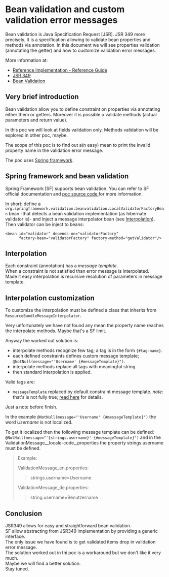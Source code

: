 # Bean validation and custom validation error messages

Bean validation is Java Specification Request [JSR]. JSR 349 more precisely. 
It is a specification allowing to validate bean properties and methods via 
annotation.
In this document we will see properties validation (annotating the getter) 
and how to customize validation error messages.

More information at:

* [Reference Implementation - Reference Guide](http://docs.jboss.org/hibernate/validator/5.1/reference/en-US/html_single/)
* [JSR 349](https://jcp.org/en/jsr/detail?id=349)
* [Bean Validation](http://beanvalidation.org/)

## Very brief introduction

Bean validation allow you to define constraint on properties via annotating 
either them or getters. Moreover it is possible o validate methods (actual 
parameters and return value).

In this poc we will look at fields validation only. Methods validation will be 
explored in other poc, maybe.

The scope of this poc is to find out a(n easy) mean to print the invalid 
property name in the validation error message.

The poc uses [Spring framework](http://projects.spring.io/spring-framework/).

## Spring framework and bean validation

Spring Framework [SF] supports bean validation. You can refer to SF  
official documentation and [poc source code ](https://github.com/drj7z/poc/tree/beanvalidation) 
for more information.

In short:
define a `org.springframework.validation.beanvalidation.LocalValidatorFactoryBean`
bean -that detects a bean validation implementation (as hibernate validator 
is)- and inject a message interpolator bean (see [Interpolation](/#interpolation)).
Then validator can be inject to beans:

    <bean id="validator" depends-on="validatorFactory" 
          factory-bean="validatorFactory" factory-method="getValidator"/>

## Interpolation

Each constraint (annotation) has a _message template_.  
When a constraint is not satisfied than error message is interpolated.  
Made it easy interpolation is recursive resolution of parameters in message 
template.

## Interpolation customization

To customize the interpolation must be defined a class that inherits from 
`ResourceBundleMessageInterpolator`.

Very unfortunately we have not found any mean the property name reaches the
interpolate methods. Maybe that's a SF limit.  

Anyway the worked out solution is:

* interpolate methods recognize few tag;
  a tag is in the form `{#tag-name}`. 
* each defined constraints defines custom message template;
  `@NotNull(message="'Username' {#messageTemplate}")`.
* interpolate methods replace all tags with meaningful string. 
* then standard interpolation is applied.

Valid tags are:

* `messageTemplate`
  replaced by default constraint message template.
  *note*: that's is not fully true; [read here][Message Template The Truth] for details.

Just a note before finish.

In the example `@NotNull(message="'Username' {#messageTemplate}")` the word 
_Username_ is not localized.

To get it localized then the following message template can be defined: `@NotNull(message="'{strings.username}' {#messageTemplate}")`
and in the ValidationMessage__locale-code_.properties the property 
strings.username must be defined.

> Example:
>
> ValidationMessage_en.properties:
>
> > strings.username=Username
>
> ValidationMessage_de.properties:
>
> > string.username=Benutzername

## Conclusion

JSR349 allows for easy and straightforward bean validation.  
SF allow abstracting from JSR349 implementation by providing a generic 
interface.  
The only issue we have found is to get validated items drop in validation 
error message.  
The solution worked out in thi poc is a workaround but we don't like it very 
much.  
Maybe we will find a better solution.  
Stay tuned.



[Message Template The Truth]: http://drj7z.github.io/poc/beanvalidation/site/apidocs/net/ddns/drj7z/poc/beanvalidation/MyResourceBundleMessageInterpolator.html